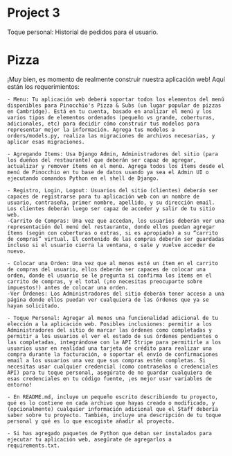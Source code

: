 # Project 3

Toque personal: Historial de pedidos para el usuario.

# Pizza

 ¡Muy bien, es momento de realmente construir nuestra aplicación web! Aquí están los requerimientos:

    - Menu: Tu aplicación web deberá soportar todos los elementos del menú disponibles para Pinocchio's Pizza & Subs (un lugar popular de pizzas en Cambridge). Está en tu cuenta, basado en analizar el menú y los varios tipos de elementos ordenados (pequeño vs grande, coberturas, adicionales, etc) para decidir cómo construir tus modelos para representar mejor la información. Agrega tus modelos a orders/models.py, realiza las migraciones de archivos necesarias, y aplicar esas migraciones.
    
    - Agregando Items: Usa Django Admin, Administradores del sitio (para los dueños del restaurante) que deberán ser capaz de agregar, actualizar y remover ítems en el menú. Agrega todos los ítems desde el menú de Pinocchio en tu base de datos usando ya sea el Admin UI o ejecutando comandos Python en el shell de Django.
    
    - Registro, Login, Logout: Usuarios del sitio (clientes) deberán ser capaces de registrarse para tu aplicación web con un nombre de usuario, contraseña, primer nombre, apellido, y su dirección email. Los clientes deberán luego ser capaz de acceder y salir de tu sitio web.
    -Carrito de Compras: Una vez que accedan, los usuarios deberán ver una representación del menú del restaurante, donde ellos puedan agregar ítems (según con coberturas o extras, si es apropiado) a su “carrito de compras” virtual. El contenido de las compras deberán ser guardadas incluso si el usuario cierra la ventana, o sale y vuelve acceder de nuevo.
    
    - Colocar una Orden: Una vez que al menos esté un ítem en el carrito de compras del usuario, ellos deberán ser capaces de colocar una orden, donde el usuario se le pregunta si confirma los ítems en el carrito de compras, y el total (¡no necesitas preocuparte sobre impuestos!) antes de colocar una orden.
    -Ver Órdenes: Los Administradores del sitio deberán tener acceso a una página donde ellos puedan ver cualquiera de las órdenes que ya se hayan solicitado.
    
    - Toque Personal: Agregar al menos una funcionalidad adicional de tu elección a la aplicación web. Posibles inclusiones: permitir a los Administradores del sitio de marcar las órdenes como completadas y permitir a los usuarios el ver el estado de sus órdenes pendientes o las completadas, integrándose con la API Stripe para permitirle a los usuarios usar en realidad una tarjeta de crédito para realizar una compra durante la facturación, o soportar el envío de confirmaciones email a los usuarios una vez que sus compras estén completas. Si necesitas usar cualquier credencial (como contraseñas o credenciales API) para tu toque personal, asegúrate de no guardar cualquiera de esas credenciales en tu código fuente, ¡es mejor usar variables de entorno!
    
    - En README.md, incluye un pequeño escrito describiendo tu proyecto, qué es lo contiene en cada archivo que hayas creado o modificado, y (opcionalmente) cualquier información adicional que el Staff debería saber sobre tu proyecto. También, incluye una descripción de tu toque personal y qué es lo que escogiste añadir al proyecto.
    
    - Si has agregado paquetes de Python que deban ser instalados para ejecutar tu aplicación web, asegúrate de agregarlos a requirements.txt.


